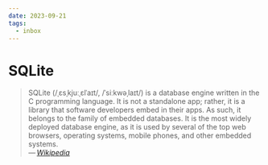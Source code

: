 ```yaml
---
date: 2023-09-21
tags:
  - inbox
---
```


# SQLite

> SQLite (/ˌɛsˌkjuːˌɛlˈaɪt/, /ˈsiːkwəˌlaɪt/) is a database engine written in the
> C programming language. It is not a standalone app; rather, it is a library
> that software developers embed in their apps. As such, it belongs to the
> family of embedded databases. It is the most widely deployed database engine,
> as it is used by several of the top web browsers, operating systems, mobile
> phones, and other embedded systems.\
> — <cite>[Wikipedia](https://en.wikipedia.org/wiki/SQLite)</cite>
